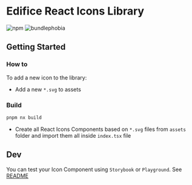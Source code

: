 # Edifice React Icons Library

![npm](https://img.shields.io/npm/v/@edifice-ui/icons?style=flat-square)
![bundlephobia](https://img.shields.io/bundlephobia/min/@edifice-ui/icons?style=flat-square)

## Getting Started

### How to

To add a new icon to the library:

- Add a new `*.svg` to assets

### Build

```bash
pnpm nx build
```

- Create all React Icons Components based on `*.svg` files from `assets` folder and import them all inside `index.tsx` file

## Dev

You can test your Icon Component using `Storybook` or `Playground`. See [README](../../apps/docs/README.md)
